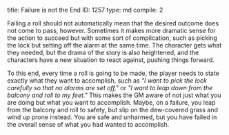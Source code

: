 title:          Failure is not the End
ID:             1257
type:           md
compile:        2


Failing a roll should not automatically mean that the desired outcome does not come to pass, however. Sometimes it makes more dramatic sense for the action to succeed but with some sort of complication, such as picking the lock but setting off the alarm at the same time. The character gets what they needed, but the drama of the story is also heightened, and the characters have a new situation to react against, pushing things forward.

To this end, every time a roll is going to be made, the player needs to state exactly what they want to accomplish, such as *"I want to pick the lock carefully so that no alarms are set off,"* or *"I want to leap down from the balcony and roll to my feet."* This makes the GM aware of not just what you are doing but what you want to accomplish. Maybe, on a failure, you leap from the balcony and roll to safety, but slip on the dew-covered grass and wind up prone instead. You are safe and unharmed, but you have failed in the overall sense of what you had wanted to accomplish.